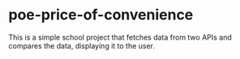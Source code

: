 # poe-price-of-convenience
This is a simple school project that fetches data from two APIs and compares the data, displaying it to the user.
